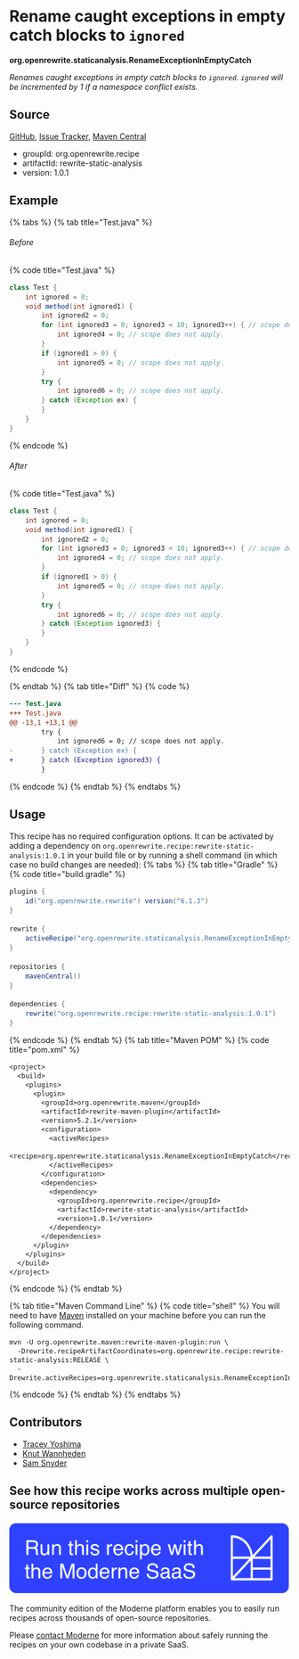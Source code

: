 # Rename caught exceptions in empty catch blocks to `ignored`

**org.openrewrite.staticanalysis.RenameExceptionInEmptyCatch**

_Renames caught exceptions in empty catch blocks to `ignored`. `ignored` will be incremented by 1 if a namespace conflict exists._

## Source

[GitHub](https://github.com/openrewrite/rewrite-static-analysis/blob/main/src/main/java/org/openrewrite/staticanalysis/RenameExceptionInEmptyCatch.java), [Issue Tracker](https://github.com/openrewrite/rewrite-static-analysis/issues), [Maven Central](https://central.sonatype.com/artifact/org.openrewrite.recipe/rewrite-static-analysis/1.0.1/jar)

* groupId: org.openrewrite.recipe
* artifactId: rewrite-static-analysis
* version: 1.0.1

## Example


{% tabs %}
{% tab title="Test.java" %}

###### Before
{% code title="Test.java" %}
```java
class Test {
    int ignored = 0;
    void method(int ignored1) {
        int ignored2 = 0;
        for (int ignored3 = 0; ignored3 < 10; ignored3++) { // scope does not apply.
            int ignored4 = 0; // scope does not apply.
        }
        if (ignored1 > 0) {
            int ignored5 = 0; // scope does not apply.
        }
        try {
            int ignored6 = 0; // scope does not apply.
        } catch (Exception ex) {
        }
    }
}
```
{% endcode %}

###### After
{% code title="Test.java" %}
```java
class Test {
    int ignored = 0;
    void method(int ignored1) {
        int ignored2 = 0;
        for (int ignored3 = 0; ignored3 < 10; ignored3++) { // scope does not apply.
            int ignored4 = 0; // scope does not apply.
        }
        if (ignored1 > 0) {
            int ignored5 = 0; // scope does not apply.
        }
        try {
            int ignored6 = 0; // scope does not apply.
        } catch (Exception ignored3) {
        }
    }
}
```
{% endcode %}

{% endtab %}
{% tab title="Diff" %}
{% code %}
```diff
--- Test.java
+++ Test.java
@@ -13,1 +13,1 @@
        try {
            int ignored6 = 0; // scope does not apply.
-       } catch (Exception ex) {
+       } catch (Exception ignored3) {
        }
```
{% endcode %}
{% endtab %}
{% endtabs %}


## Usage

This recipe has no required configuration options. It can be activated by adding a dependency on `org.openrewrite.recipe:rewrite-static-analysis:1.0.1` in your build file or by running a shell command (in which case no build changes are needed): 
{% tabs %}
{% tab title="Gradle" %}
{% code title="build.gradle" %}
```groovy
plugins {
    id("org.openrewrite.rewrite") version("6.1.3")
}

rewrite {
    activeRecipe("org.openrewrite.staticanalysis.RenameExceptionInEmptyCatch")
}

repositories {
    mavenCentral()
}

dependencies {
    rewrite("org.openrewrite.recipe:rewrite-static-analysis:1.0.1")
}
```
{% endcode %}
{% endtab %}
{% tab title="Maven POM" %}
{% code title="pom.xml" %}
```markup
<project>
  <build>
    <plugins>
      <plugin>
        <groupId>org.openrewrite.maven</groupId>
        <artifactId>rewrite-maven-plugin</artifactId>
        <version>5.2.1</version>
        <configuration>
          <activeRecipes>
            <recipe>org.openrewrite.staticanalysis.RenameExceptionInEmptyCatch</recipe>
          </activeRecipes>
        </configuration>
        <dependencies>
          <dependency>
            <groupId>org.openrewrite.recipe</groupId>
            <artifactId>rewrite-static-analysis</artifactId>
            <version>1.0.1</version>
          </dependency>
        </dependencies>
      </plugin>
    </plugins>
  </build>
</project>
```
{% endcode %}
{% endtab %}

{% tab title="Maven Command Line" %}
{% code title="shell" %}
You will need to have [Maven](https://maven.apache.org/download.cgi) installed on your machine before you can run the following command.

```shell
mvn -U org.openrewrite.maven:rewrite-maven-plugin:run \
  -Drewrite.recipeArtifactCoordinates=org.openrewrite.recipe:rewrite-static-analysis:RELEASE \
  -Drewrite.activeRecipes=org.openrewrite.staticanalysis.RenameExceptionInEmptyCatch
```
{% endcode %}
{% endtab %}
{% endtabs %}

## Contributors
* [Tracey Yoshima](tracey.yoshima@gmail.com)
* [Knut Wannheden](knut@moderne.io)
* [Sam Snyder](sam@moderne.io)


## See how this recipe works across multiple open-source repositories

[![Moderne Link Image](/.gitbook/assets/ModerneRecipeButton.png)](https://public.moderne.io/recipes/org.openrewrite.staticanalysis.RenameExceptionInEmptyCatch)

The community edition of the Moderne platform enables you to easily run recipes across thousands of open-source repositories.

Please [contact Moderne](https://moderne.io/product) for more information about safely running the recipes on your own codebase in a private SaaS.
